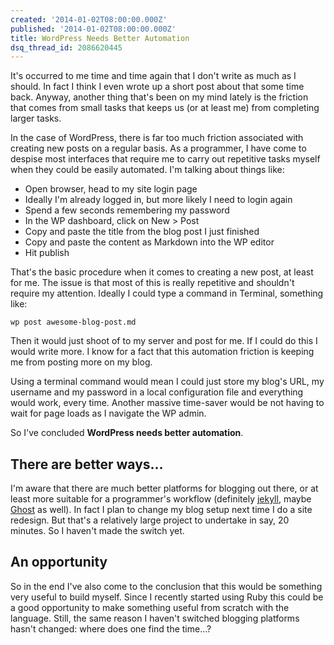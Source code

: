 ```yaml
---
created: '2014-01-02T08:00:00.000Z'
published: '2014-01-02T08:00:00.000Z'
title: WordPress Needs Better Automation
dsq_thread_id: 2086620445
---
```


It's occurred to me time and time again that I don't write as much as I should. In fact I think I even wrote up a short post about that some time back. Anyway, another thing that's been on my mind lately is the friction that comes from small tasks that keeps us (or at least me) from completing larger tasks.

In the case of WordPress, there is far too much friction associated with creating new posts on a regular basis. As a programmer, I have come to despise most interfaces that require me to carry out repetitive tasks myself when they could be easily automated. I'm talking about things like:

* Open browser, head to my site login page
* Ideally I'm already logged in, but more likely I need to login again
* Spend a few seconds remembering my password
* In the WP dashboard, click on New > Post
* Copy and paste the title from the blog post I just finished
* Copy and paste the content as Markdown into the WP editor
* Hit publish

<!--more-->

That's the basic procedure when it comes to creating a new post, at least for me. The issue is that most of this is really repetitive and shouldn't require my attention. Ideally I could type a command in Terminal, something like:

```
wp post awesome-blog-post.md
```

Then it would just shoot of to my server and post for me. If I could do this I would write more. I know for a fact that this automation friction is keeping me from posting more on my blog.

Using a terminal command would mean I could just store my blog's URL, my username and my password in a local configuration file and everything would work, every time. Another massive time-saver would be not having to wait for page loads as I navigate the WP admin.

So I've concluded **WordPress needs better automation**.

## There are better ways&#8230;

I'm aware that there are much better platforms for blogging out there, or at least more suitable for a programmer's workflow (definitely [jekyll][1], maybe [Ghost][2] as well). In fact I plan to change my blog setup next time I do a site redesign. But that's a relatively large project to undertake in say, 20 minutes. So I haven't made the switch yet.

## An opportunity

So in the end I've also come to the conclusion that this would be something very useful to build myself. Since I recently started using Ruby this could be a good opportunity to make something useful from scratch with the language. Still, the same reason I haven't switched blogging platforms hasn't changed: where does one find the time&#8230;?

[1]: http://jekyllrb.com/
[2]: https://ghost.org/
